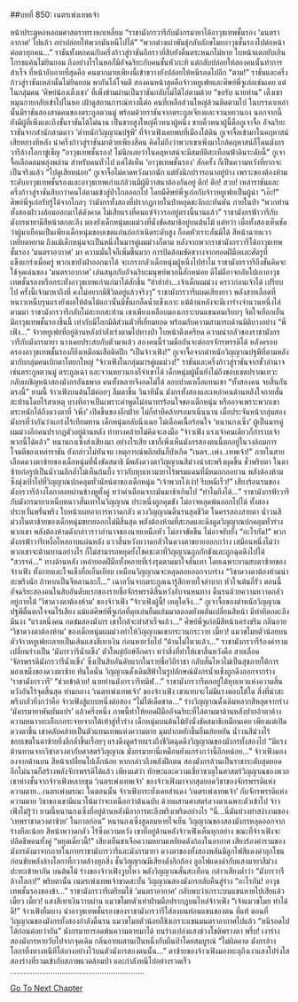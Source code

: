 ##บทที่ 850: เนตรเพ่งเทพเจ้า

หน้าประตูหอหลอมศาสตราทรงหกเหลี่ยม
“ราชามังกรวารีกับมังกรมายาได้อาวุธเทพชั้นรอง ‘มนตราอากาศ’ ไปแล้ว อย่าปล่อยให้พวกมันหนีไปได้”
“พวกต่างเผ่าพันธุ์กลับลักขโมยอาวุธชั้นรองไปต่อหน้าต่อตาทุกคน...”
ราชันทั้งหกคนกับครึ่งก้าวสู่ราชันอีกราวยี่สิบยังตื่นตระหนกไม่หาย ใบหน้าแตกยับเยิน โกรธแค้นไม่ยินยอม
ถึงอย่างไรในหอก็มีอัจฉริยะกับคนชั้นหัวกะทิ แต่กลับปล่อยให้สองคนนั้นทำการสำเร็จ
ที่หน้าอับอายที่สุดคือ คนมากมายเพียงนี้เข้าขวางยังปล่อยให้หนีรอดไปอีก
“ตาม!”
ราชันและครึ่งก้าวสู่ราชันเหล่านั้นไม่ยินยอม พากันไล่โจมตี
สองคนหน้าสุดคือจ้าวหยูเฟยและศิษย์พี่จูเก๋อเช่นเคย
แต่ในกลุ่มคน ‘ศิษย์น้องเติ้งเชา’ ที่เพิ่งข้ามผ่านเป็นราชันกลับไม่ได้ไล่ตามด้วย
“ขอรับ นายท่าน”
เติ้งเชาหมุนกายกลับเข้าไปในหอ เฝ้าดูสถานการณ์ทางนี้ต่อ
คนที่เหลือส่วนใหญ่ล้วนติดตามไป
ในบรรดาเหล่านั้นมีราชันสองสามคนของตระกูลตวนมู่ พร้อมด้วยราชันจากตระกูลเจียงและจวนหยวนกง
นอกจากนี้ ยังมีผู้ที่เพิ่งแตะถึงขั้นราชันได้ไม่นาน เป็นชายสูงใหญ่คิ้วหนาผู้หนึ่ง
ชายคิ้วหนาผู้นี้คือกูเจาจื้อ อัจฉริยะราชันจากสำนักสามดาว ‘ตำหนักวิญญาณปฐพี’ ที่จ้าวเฟิงเคยพบที่เมืองใต้ดิน
กูเจาจื้อเข้ามาในคฤหาสน์เสียหยางทีหลัง นำครึ่งก้าวสู่ราชันมาด้วยเพียงสี่คน
คิดไม่ถึงว่าพวกเขาเพิ่งมาใกล้คฤหาสน์ก็โดนมังกรวารีล้างโลกาขู่เข็ญ
“อาวุธเทพชั้นรอง! ไม่นึกเลยว่าในคฤหาสน์จะมีสมบัติสะเทือนฟ้าดินระดับนี้”
กูเจาจื้อเลือดลมพลุ่งพล่าน
สำหรับคนทั่วไป แค่ได้เห็น ‘อาวุธเทพชั้นรอง’ สักครั้ง ก็เป็นความหวังที่ยากจะเป็นจริงแล้ว
“ไปดูเสียหน่อย”
กูเจาจื้อไม่คาดหวังมากนัก แต่ยังนึกปรารถนาอยู่บ้าง
เพราะของต้องห้ามระดับอาวุธเทพชั้นรองและอาวุธเทพเก่าแก่ล้วนมีผู้มีวาสนาต้องกันอยู่
ตึก! ตึก! สวบ!
เหล่าราชันและครึ่งก้าวสู่ราชันสิบกว่าคนไล่ตามเข้าสู่ป่าไกลออกไป โดยมีศิษย์พี่จูเก๋อกับจ้าวหยูเฟยเป็นผู้นำ
“เอ๊ะ!”
ศิษย์พี่จูเก๋อรับรู้ได้จากไกลๆ ว่ามังกรทั้งสองที่ปรากฏกายในป่าหยุดชะงักกะทันหัน
ภายในป่า
“พวกท่านทั้งสองฝ่าวงล้อมออกมาได้ดังคาด ไม่เสียแรงที่คนแซ่จ้าวรออยู่ตรงนี้นานแล้ว”
ราชามังกรฟ้าวารีกับมังกรมายามีสีหน้าตกตะลึง มองยังเด็กหนุ่มผมม่วงที่นั่งขัดสมาธิอยู่บนต้นไม้
แต่ทว่า
เมื่อทั้งสองเห็นชัดว่าผู้มาเยือนเป็นเพียงเด็กหนุ่มขอบเขตแก่นก่อกำเนิดระดับสูง ก็อดหัวเราะลั่นมิได้ สีหน้าฉายแววเหยียดหยาม
ถึงแม้เด็กหนุ่มจะเป็นหนึ่งในมารคู่ผมม่วงก็ตาม
หลังจากพวกราชามังกรวารีได้อาวุธเทพชั้นรอง ‘มนตราอากาศ’ มา ความมั่นใจก็เพิ่มขึ้นมาก
การปิดล้อมขัดขวางจากยอดฝีมือและศัตรูที่แข็งแกร่งเมื่อครู่ พวกเขายังฝ่าออกมาได้ จะเกรงกลัวเด็กหนุ่มผู้หนึ่งไปทำไม
ราชามังกรวารีถึงขั้นคิดจะใช้จุดเด่นของ ‘มนตราอากาศ’ เล่นสนุกกับอัจฉริยะมนุษย์พวกนี้สักหน่อย
ดีไม่ดีอาจกลับไปเอาอาวุธเทพชั้นรองหรือกระทั่งอาวุธเทพเก่าแก่มาได้สักชิ้น
“ฮ่าฮ่าฮ่า...เจ้าเด็กผมม่วง คราวก่อนเจ้าได้ เปรียบไป ครั้งนี้เจ้ามาหาถึงที่ คงไม่อยากมีชีวิตอยู่แล้วจริงๆ”
ราชามังกรวารีแผดเสียงยาว พลังสายเลือดที่หนาวเหน็บรุนแรงยังผลให้ต้นไม้แถวนั้นมีชั้นเกล็ดน้ำแข็งเกาะ
แม้ด้านหลังจะมีเงาร่างจำนวนหนึ่งไล่ตามมา ราชามังกรวารีกลับไม่สะทกสะท้าน
เขาเพียงเหลือบมองเกราะบนแขนตนเรียบๆ จิตใจเยือกเย็น
มีอาวุธเทพชั้นรองชิ้นนี้ เท่ากับมีโลกมิติส่วนตัวที่เยี่ยมยอด พร้อมกับความสามารถด้านมิติบางอย่าง
“พี่เฟิง...”
จ้าวหยูเฟยที่อยู่ด้านหลังกำลังเร่งตามไปทางป่า ใบหน้าตึงเครียด
ความน่ากลัวของราชามังกรวารีกับมังกรมายา นางเคยประสบกับตัวมาแล้ว สองคนนี้ร่วมมือกันจะต่อกรจักรพรรดิได้ หลังครอบครองอาวุธเทพชั้นรองก็ยิ่งเหมือนเสือติดปีก
“เป็นจ้าวเฟิง!”
กูเจาจื้อจากตำหนักวิญญาณปฐพีที่ตามหลังมากับกลุ่มคนเบิกตาโตยกใหญ่
“จ้าวเฟิงในกลุ่มมารคู่ผมม่วง!”
ราชันและครึ่งก้าวสู่ราชันจากขั้วอำนาจเช่นตระกูลตวนมู่ ตระกูลเฉา และจวนหยวนกงก็จำเขาได้
เด็กหนุ่มผู้นั้นยังไม่ถึงขอบเขตปราณเทวะ กลับเผชิญหน้าสองมังกรอันธพาล คนทั้งหลายจึงอดไม่ได้ ลอบปาดเหงื่อแทนเขา
“ทั้งสองคน จบสิ้นกันตรงนี้”
ยามนี้ จ้าวเฟิงบนต้นไม้ค่อยๆ ลืมตาขึ้น
วินาทีนั้น
มังกรทั้งสองและเหล่าคนด้านหลังใจกายสั่นสะท้านโดยไร้สาเหตุ
บางทีอาจเป็นเพราะคำพูดไม่อนาทรร้อนใจของเด็กหนุ่ม
หรืออาจเพราะพวกเขาตระหนักได้ถึงดวงตาที่ ‘เพิ่ง’ เปิดขึ้นของอีกฝ่าย ไม่ก็ท่าทีคล้ายรอมาเนิ่นนาน
เมื่อประจันหน้ากลุ่มสองมังกรที่ว่ากันว่าแกร่งไร้เทียมทาน เด็กหนุ่มกลับนิ่งเฉย ไม่เดือดเนื้อร้อนใจ
‘หนานกงเซิ่ง’ ผู้เป็นมารคู่ผมม่วงอีกคนปรากฏตัวอยู่ด้านหลัง ท่าทางคล้ายไม่คิดจะลงมือ
“จ้าวเฟิง แรงเจ้าคนเดียวก็กำราบเจ้าพวกนี้ได้แล้ว”
หนานกงเซิ่งส่งเสียงมา
อย่างไรเสีย เขาก็เพิ่งเห็นมังกรสองตนนี้ตกอยู่ในวงล้อมการโจมตีของเหล่าราชัน
ยังกล่าวไม่ทันจบ เหตุการณ์พลิกผันก็บังเกิด
“เนตร..เพ่ง..เทพเจ้า!”
ภายในสายเลือดดวงตาซ้ายของเด็กหนุ่มที่นั่งขัดสมาธิ มีพลังดวงตาวิญญาณสีม่วงน่าสะพรึงผุดขึ้น
ชั่วพริบตา
ในตาซ้ายก่อรูปเป็นน้ำวนลึกล้ำไม่เห็นก้นบึ้ง ราวกับหุบเหวมายาไร้พรมแดนที่มีหมอกลอยวน
พลังต้องห้ามซึ่งมุ่งเป้าไปที่วิญญาณปกคลุมทั่วนัยน์ตาของเด็กหนุ่ม
“เจ้าพวกโง่เง่า! รีบหนีเร็ว!”
เสียงร้อนรนของมังกรวารีล้างโลกาลอยผ่านข้างหูทั้งคู่
ทว่าคำเตือนจากมันมาช้าเกินไป
“ทำไมถึงได้...”
ราชามังกรฟ้าวารีกับมังกรมายาเหน็บหนาวสั่นเทาในวิญญาณ ประหนึ่งถูกคุมขัง ไม่อาจหลุดพ้นออกไปได้
ทั้งสองประหวั่นพรั่นพรึง ใบหน้าเผยอาการหวาดกลัว ดวงวิญญาณดิ้นรนสุดชีวิต
ในครรลองสายตา
น้ำวนสีม่วงในตาซ้ายของเด็กหนุ่มขยายออกไม่มีสิ้นสุด พลังต้องห้ามที่สะกดและดึงดูดวิญญาณปกคลุมทั่วร่างพวกเขา
พลังต้องห้ามดังกล่าวราวอำนาจของนายเหนือหัว ไม่อาจขัดขืน ไม่อาจยับยั้ง
“อะไรกัน!”
พวกมังกรฟ้าวารีเหงื่อไหลอาบแผ่นหลัง แววสิ้นหวังหวาดกลัวในดวงตาขยายออกกว้าง
เสมือนหนึ่งไม่ว่าพวกเขาจะต้านทานอย่างไร ก็ไม่สามารถหยุดยั้งโชคชะตาที่วิญญาณถูกกักขังและถูกฉุดดึงไปได้
“สวรรค์...”
ทางด้านหลัง เหล่ายอดฝีมือทั้งหลายที่เร่งรุดตามมาใจสั่นเทา
โดยเฉพาะยามสบตาซ้ายของจ้าวเฟิง ทั้งกายและใจแข็งทื่อเย็นเยียบ เหมือนวิญญาณจะหลุดลอยออกจากร่าง
“วิชาดวงตาต้องห้ามน่าสะพรึงนัก ถ้าหากเป็นจีหลานละก็...”
เฉาอวิ๋นจากตระกูลเฉารู้สึกหายใจลำบาก หัวใจเต้นถี่รัว
ตอนนี้ อัจฉริยะสองคนในสิบอันดับแรกของรายชื่อจักรพรรดิสิ้นหวังอับจนหนทาง ดิ้นรนด้วยความหวาดกลัวอยู่ภายใต้ ‘วิชาดวงตาต้องห้าม’ ของจ้าวเฟิง
“จ้าวเฟิงผู้นี้! เหตุใดจึง...”
กูเจาจื้อของตำหนักวิญญาณปฐพีตื่นตกใจจนไร้เสียง
แม้แต่ศิษย์พี่จูเก๋อที่คุยเล่นยิ้มแย้มมาตลอดยังพลันเปลี่ยนสีหน้า มีท่าทีตกตะลึงมึนงง
“แรงหนึ่งคน กดข่มสองมังกร เขาใกล้จะทำสำเร็จแล้ว...”
ศิษย์พี่จูเก๋อมีสีหน้าเคร่งขรึม
กลิ่นอาย ‘วิชาดวงตาต้องห้าม’ ของเด็กหนุ่มผมม่วงทำให้วิญญาณเขากระวนกระวาย
เมี้ยว!
แมวขโมยตัวน้อยบนตัวจ้าวหยูเฟยกลายเป็นเส้นแสงสีเทาเงิน ก่อนหายวับไป
“ต้านไม่ไหวแล้ว...”
ราชามังกรวารีร้องคำราม เปลี่ยนร่างเป็น ‘มังกรวารีน้ำแข็ง’ ตัวใหญ่ยักษ์อีกครา
ทว่าสิ่งที่ทำให้เขาสิ้นหวังคือ สายเลือด ‘จักรพรรดิมังกรวารีน้ำแข็ง’ ซึ่งเป็นสิบอันดับแรกในรายชื่อวิถีราชา กลับสั่นไหวไม่เป็นสุขภายใต้การมองเขม็งของดวงตาซ้าย
ทันใดนั้น
วิญญาณดั้งเดิมสีฟ้าในรูปลักษณ์มังกรน้ำแข็งถูกดึงออกจากร่าง ‘ราชามังกรวารี’
“ช่วยข้าด้วย! นายท่านมังกรวารีทมิฬ...”
ราชามังกรวารีตกอยู่ใต้หุบเหวแห่งความสิ้นหวังอันไร้จุดสิ้นสุด
ท่ามกลาง ‘เนตรเพ่งเทพเจ้า’ ของจ้าวเฟิง เขาแทบจะไม่มีแรงตอบโต้ใด
สิ่งที่น่าสะพรึงกลัวยิ่งกว่าคือ จ้าวเฟิงสู้แบบหนึ่งต่อสอง
“ไม่ได้เด็ดขาด...”
ร่างวิญญาณดั้งเดิมหลากสีหลุดจากร่าง ‘มังกรมายาพันผันแปร’ แล้วครึ่งหนึ่ง
ภาพนี้ทำให้ยอดฝีมืออัจฉริยะที่ไล่ตามมาด้านหลังปากอ้าตาค้าง ความหนาวยะเยือกกระจายจากใต้เท้าสู่ทั่วร่าง
เด็กหนุ่มบนต้นไม้ยังนั่งขัดสมาธิเหมือนเคย
เพียงแต่เปิดดวงตาขึ้น
เขาคลับคล้ายเป็นตัวแทนเทพแห่งความตาย มุมปากหยักขึ้นยิ้มเย้ยหยัน
น้ำวนสีม่วงไร้ขอบเขตในตาซ้ายยิ่งลึกล้ำขึ้นเรื่อยๆ แรงดึงดูดร้ายแรงถึงชีวิตฉุดดึงวิญญาณของมังกรทั้งสองไป
“มีแรงต้านทานจากวิชาลวงตากับศาสตร์วิญญาณ มังกรมายานี่เหมือนยังแกร่งกว่านี้อีกหน่อย...”
จ้าวเฟิงมองลงจากด้านบน สีหน้าเปลี่ยนไปเล็กน้อย
หากกล่าวถึงพลังฝึกตน สองมังกรล้วนเป็นราชาระดับสุดยอด อีกไม่นานก็สร้างพลังจักรพรรดิได้แล้ว
เพียงแต่ว่า
ทักษะและความเชี่ยวชาญในศาสตร์วิญญาณของพวกเขาห่างชั้นจากจ้าวเฟิงหลายขุม
‘เนตรเพ่งเทพเจ้า’ ของจ้าวเฟิงมาจากสุดยอดวิชาของจักรพรรดิแห่งความตาย...เนตรเพ่งมรณะ
ในตอนนั้น จ้าวเฟิงกระทั่งเคยสำแดง ‘เนตรเพ่งเทพเจ้า’ กับจักรพรรดิแห่งความตาย
วิชาของเขามีแนวโน้มว่าจะเหนือกว่าต้นฉบับ ด้วยผสานศาสตร์ลวงตาเฉพาะตัวเข้าไป
จ้าวเฟิงไม่รู้ว่า ยามนี้หนานกงเซิ่งที่อยู่ด้านหลังมีอาการตะลึงพรึงเพริดอย่างไร
“นี่...นี่มันท่วงท่าสง่างามของ ‘เทพราชาดวงตาซ้าย’ ในกาลก่อน”
หนานกงเซิ่งสูดลมหายใจเย็น
วิญญาณของสองมังกรหลุดออกจากร่างทีละน้อย สีหน้าหวาดกลัว ไร้ซึ่งความหวัง เขาที่อยู่ด้านหลังจ้าวเฟิงเห็นทุกอย่าง
ขณะที่จ้าวเฟิงจะปลิดชีพคนทั้งคู่
“หยุดเดี๋ยวนี้!”
เสียงเย็นชาเจือความหยามเหยียดดังก้องในอากาศ
เสียงร้องคำรามของมังกรดังมาจากภายในกายราชามังกรวารีและมังกรมายา
ดวงตาของทั้งสองพลันมีลูกไฟสีแดงดำลุกโชน ก่อนขับพลังล้างโลกาที่กวาดล้างทุกสิ่ง
ชั้นวิญญาณมีเสียงดังกึกก้อง ลูกไฟแดงดำกับแสงมายาสีม่วงปะทะเข้าหากัน
บนต้นไม้
ร่างของจ้าวเฟิงวูบไหว พลังวิญญาณสั่นสะเทือน กล่าวเสียงต่ำว่า “มังกรวารีล้างโลกา!”
พริบตานั้น
เนตรเพ่งเทพเจ้าขาดสะบั้น วิญญาณสองมังกรกลับคืนสู่ร่าง
“อะไรกัน! อาวุธเทพชั้นรองของข้า...”
ราชามังกรวารีเตรียมใช้ ‘มนตราอากาศ’ กลับพบว่าเกราะบนแขนหายไปเสียแล้ว
เมี้ยว เมี้ยว!
แสงสีเทาเงินวาบผ่าน แมวขโมยตัวเท่าฝ่ามมือปรากฏบนไหล่จ้าวเฟิง
“เจ้าแมวขโมย ทำได้ดี!”
จ้าวเฟิงยิ้มบาง นำอาวุธเทพชั้นรองของราชามังกรวารีใส่ลงบนท่อนแขนของตน
ที่แท้
ตอนที่วิญญาณของมังกรทั้งสองกำลังดิ้นรน แมวขโมยตัวน้อยก็ชิงเกราะแขนมนตราอากาศไปแล้ว
“หนีรอดไปได้ก่อนค่อยว่ากัน”
มังกรมายารอดพ้นความตายมาได้ บนร่างเปล่งแสงช่วงโชติพรางตา
พรึ่บ!
เงาร่างสองมังกรหายวับไปจากจุดเดิม กลิ่นอายผสานเป็นหนึ่งกับผืนป่าโดยสมบูรณ์
“ไม่ผิดคาด มังกรล้างโลกาทิ้งทางหนีทีไล่บางอย่างไว้บนตัวมังกรสองตนนั้น...”
ตาซ้ายของจ้าวเฟิงมองทะลุถึงเงาแสงโปร่งใสสองร่างที่รวมเข้ากับสภาพแวดล้อมป่า และกำลังหนีไปอย่างรวดเร็ว
............................................................



[Go To Next Chapter]( ./88.md)